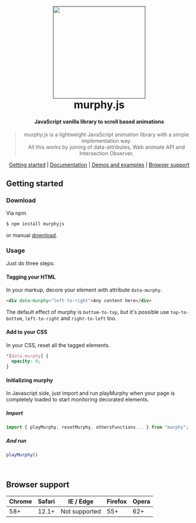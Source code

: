 <h1 align="center">
  <a href=""><img src="" width="250"/></a>
  <br>
  murphy.js
</h1>

<h4 align="center">JavaScript vanilla library to scroll based animations </h4>

<blockquote align="center">
  <em>murphy.js</em> is a lightweight JavaScript animation library with a simple implementation way.<br>
  All this works by joining of data-attributes, Web animate API and Intersection Observer.
</blockquote>

<p align="center">
  <a href="#getting-started">Getting started</a>&nbsp;|&nbsp;<a href="#documentation">Documentation</a>&nbsp;|&nbsp;<a href="#demos-and-examples">Demos and examples</a>&nbsp;|&nbsp;<a href="#browser-support">Browser support</a>
</p>

## Getting started

### Download

Via npm

```bash
$ npm install murphyjs
```
or manual [download](https://github.com/juliangarnier/anime/archive/master.zip).


### Usage
Just do three steps:
#### Tagging your HTML

In your markup, decore your element with attribute `data-murphy`.
<br>

```html
<div data-murphy="left-to-right">Any content here</div>
```
The default effect of murphy is `bottom-to-top`, but it's possible use `top-to-bottom`, `left-to-right` and `right-to-left` too.


#### Add to your CSS
In your CSS, reset all the tagged elements.

```css
*[data-murphy] {
  opacity: 0;
}
```

#### Initializing murphy

In Javascript side, just import and run playMurphy when your page is completely loaded to start monitoring decorated elements.

##### Import

```javascript
import { playMurphy, resetMurphy, othersFunctions... } from "murphy";
```
##### And run
```javascript
playMurphy()
```
<br>



## Browser support

| Chrome | Safari | IE / Edge | Firefox | Opera |
| ------ | ------ | --------- | ------- | ----- |
| 58+    | 12.1+     | Not supported       | 55+     | 62+   |

